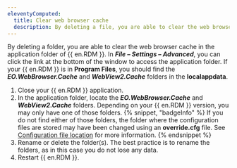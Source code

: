 ```yaml
---
eleventyComputed:
  title: Clear web browser cache
  description: By deleting a file, you are able to clear the web browser cache in the application folder of {{ en.RDM }}.
---
```

By deleting a folder, you are able to clear the web browser cache in the application folder of {{ en.RDM }}. In ***File – Settings – Advanced***, you can click the link at the bottom of the window to access the application folder. If your {{ en.RDM }} is in **Program Files**, you should find the ***EO.WebBrowser.Cache*** and ***WebView2.Cache*** folders in the **localappdata**.

1. Close your {{ en.RDM }} application.
1. In the application folder, locate the ***EO.WebBrowser.Cache*** and ***WebView2.Cache*** folders. Depending on your {{ en.RDM }} version, you may only have one of those folders.
   {% snippet, "badgeInfo" %}
   If you do not find either of those folders, the folder where the configuration files are stored may have been changed using an **override.cfg** file. See [Configuration file location](/rdm/windows/installation/client/configuration-file-location/#override-the-default-path) for more information.
   {% endsnippet %}
1. Rename or delete the folder(s). The best practice is to rename the folders, as in this case you do not lose any data.
1. Restart {{ en.RDM }}.

